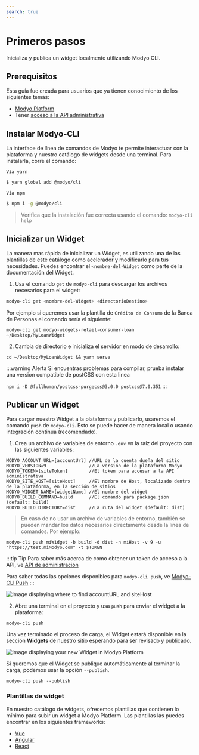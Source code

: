 ```yaml
---
search: true
---
```


# Primeros pasos

Inicializa y publica un widget localmente utilizando Modyo CLI.

## Prerequisitos

Esta guía fue creada para usuarios que ya tienen conocimiento de los siguientes temas:
- [Modyo Platform](/es/platform/)
- Tener [acceso a la API administrativa](/es/platform/core/api.html#bearer-token)

## Instalar Modyo-CLI

La interface de línea de comandos de Modyo te permite interactuar con la plataforma y nuestro catálogo de widgets desde una terminal. Para instalarla, corre el comando:

<code>Vía yarn</code>

```sh
$ yarn global add @modyo/cli
```

<code>Vía npm</code>

```sh
$ npm i -g @modyo/cli
```

> Verifica que la instalación fue correcta usando el comando: `modyo-cli help`

## Inicializar un Widget

La manera mas rápida de inicializar un Widget, es utilizando una de las plantillas de este catálogo como acelerador y modificarlo para tus necesidades. Puedes encontrar el `<nombre-del-Widget` como parte de la documentación del Widget.

1. Usa el comando `get` de `modyo-cli` para descargar los archivos necesarios para el widget:

```bash
modyo-cli get <nombre-del-Widget> <directorioDestino>
```

Por ejemplo si queremos usar la plantilla de `Crédito de Consumo` de la Banca de Personas el comando sería el siguiente:

```shell
modyo-cli get modyo-widgets-retail-consumer-loan ~/Desktop/MyLoanWidget
```

2. Cambia de directorio e inicializa el servidor en modo de desarrollo:

```shell
cd ~/Desktop/MyLoanWidget && yarn serve
```

:::warning Alerta
Si encuentras problemas para compilar, prueba instalar una version compatible de postCSS con esta linea

`npm i -D @fullhuman/postcss-purgecss@3.0.0 postcss@7.0.351`
:::

## Publicar un Widget

Para cargar nuestro Widget a la plataforma y publicarlo, usaremos el comando `push` de `modyo-cli`. Esto se puede hacer de manera local o usando integración continua (recomendado).

1. Crea un archivo de variables de entorno `.env` en la raíz del proyecto con las siguientes variables:

```shell
MODYO_ACCOUNT_URL=[accountUrl] //URL de la cuenta dueña del sitio
MODYO_VERSION=9                //La versión de la plataforma Modyo
MODYO_TOKEN=[siteToken]        //El token para accesar a la API administrativa
MODYO_SITE_HOST=[siteHost]     //El nombre de Host, localizado dentro de la plataforma, en la sección de sitios
MODYO_WIDGET_NAME=[widgetName] //El nombre del widget
MODYO_BUILD_COMMAND=build      //El comando para package.json (default: build) 
MODYO_BUILD_DIRECTORY=dist     //La ruta del widget (default: dist) 
```

> En caso de no usar un archivo de variables de entorno, también se pueden mandar los datos necesarios directamente desde la línea de comandos. Por ejemplo:

```
modyo-cli push miWidget -b build -d dist -n miHost -v 9 -u "https://test.miModyo.com" -t $TOKEN 
```

:::tip Tip
Para saber más acerca de como obtener un token de acceso a la API, ve [API de administración](/es/platform/core/api.html)

Para saber todas las opciones disponibles para `modyo-cli push`, ve [Modyo-CLI Push](/es/platform/channels/widgets.html#modyo-cli-push-name)
:::

<img src="/assets/img/widgets/host.png" alt="Image displaying where to find accountURL and siteHost">

2. Abre una terminal en el proyecto y usa `push` para enviar el widget a la plataforma:

```shell
modyo-cli push
```

Una vez terminado el proceso de carga, el Widget estará disponible en la sección **Widgets** de nuestro sitio esperando para ser revisado y publicado.

<img src="/assets/img/widgets/widgets_list.png" alt="Image displaying your new Widget in Modyo Platform">

Si queremos que el Widget se publique automáticamente al terminar la carga, podemos usar la opción `--publish`.

```shell
modyo-cli push --publish
```

### Plantillas de widget

En nuestro catálogo de widgets, ofrecemos plantillas que contienen lo mínimo para subir un widget a Modyo Platform. Las plantillas las puedes encontrar en los siguientes frameworks:

- [Vue](https://github.com/modyo/modyo-widgets-template-vue)
- [Angular](https://github.com/modyo/modyo-widgets-template-angular)
- [React](https://github.com/modyo/modyo-widgets-template-react)